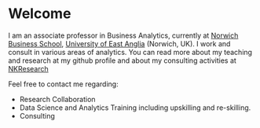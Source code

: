 # Welcome

I am an associate professor in Business Analytics, currently at [Norwich Business School](http://business.uea.ac.uk), [University of East Anglia](http://www.uea.ac.uk) (Norwich, UK). I work and consult in various areas of analytics. You can read more about my teaching and research at my github profile and about my consulting activities at [NKResearch](http://www.nkresearch.co.uk) 

Feel free to contact me regarding: 

* Research Collaboration 
* Data Science and Analytics Training including upskilling and re-skilling. 
* Consulting 


